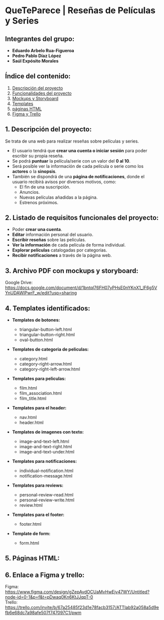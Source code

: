 # QueTeParece | Reseñas de Películas y Series

## Integrantes del grupo:
- **Eduardo Arbelo Rua-Figueroa**
- **Pedro Pablo Díaz López**
- **Saúl Expósito Morales**

## Índice del contenido:
1. [Descripción del proyecto](#1-descripción-del-proyecto)
2. [Funcionalidades del proyecto](#2-listado-de-requisitos-funcionales-del-proyecto)
3. [Mockups y Storyboard](#3-archivo-pdf-con-mockups-y-storyboard)
4. [Templates](#4-templates-identificados)
5. [páginas HTML](#5-páginas-html)
6. [Figma y Trello](#6-enlace-a-figma-y-trello)

## 1. Descripción del proyecto:
Se trata de una web para realizar reseñas sobre películas y series.  

- El usuario tendrá que **crear una cuenta o iniciar sesión** para poder escribir su propia reseña.  
- Se podrá **puntuar** la película/serie con un valor del **0 al 10**.  
- Será posible ver la información de cada película o serie como los **actores** o la **sinopsis**.  
- También se dispondrá de una **página de notificaciones**, donde el usuario recibirá avisos por diversos motivos, como:
  - El fin de una suscripción.
  - Anuncios.
  - Nuevas películas añadidas a la página.
  - Estrenos próximos.  

## 2. Listado de requisitos funcionales del proyecto:
- Poder **crear una cuenta**.  
- **Editar** información personal del usuario.  
- **Escribir reseñas** sobre las películas.  
- **Ver la información** de cada película de forma individual.  
- **Explorar películas** catalogadas por categorías.  
- **Recibir notificaciones** a través de la página web.  

## 3. Archivo PDF con mockups y storyboard:
  Google Drive:  https://docs.google.com/document/d/1bntql76FH07yPHsE0nYKnX1_lF6g5VYnUDAWIPwrF_w/edit?usp=sharing  

## 4. Templates identificados:
- **Templates de botones:**
  - triangular-button-left.html
  - triangular-button-right.html
  - oval-button.html
- **Templates de categoria de peliculas:**
  - category.html
  - category-right-arrow.html
  - category-right-left-arrow.html
- **Templates para peliculas:**
  - film.html
  - film_association.html
  - film_title.html
- **Templates para el header:**
  - nav.html
  - header.html
- **Templates de imagenes con texto:**
  - image-and-text-left.html
  - image-and-text-right.html
  - image-and-text-under.html

- **Templates para notificaciones:**
  - individual-notification.html
  - notification-message.html
- **Templates para reviews:**
  - personal-review-read.html
  - personal-review-write.html
  - review.html
- **Templates para el footer:**
  - footer.html
- **Template de form:**
  - form.html
## 5. Páginas HTML: 

## 6. Enlace a Figma y trello:  
  Figma:  https://www.figma.com/design/gZepAvdOCUaMvHwEjv47WY/Untitled?node-id=0-1&p=f&t=pDwaq0Kn6KtJJqpT-0  
  Trello: https://trello.com/invite/b/67a25485f23d1e78facb3157/ATTIab92a058a5d9efb6e68dc7a98afe507f747097C1/pwm
